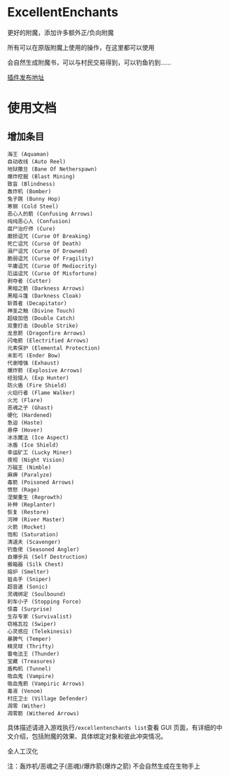 # ExcellentEnchants

更好的附魔，添加许多额外正/负向附魔

所有可以在原版附魔上使用的操作，在这里都可以使用

会自然生成附魔书，可以与村民交易得到，可以钓鱼钓到……

[插件发布地址](https://www.spigotmc.org/resources/excellentenchants-vanilla-like-enchantments.61693/)

# 使用文档

## 增加条目

```text
海王 (Aquaman)
自动收线 (Auto Reel)
地狱撒旦 (Bane Of Netherspawn)
爆炸挖掘 (Blast Mining)
致盲 (Blindness)
轰炸机 (Bomber)
兔子跳 (Bunny Hop)
寒钢 (Cold Steel)
恶心人的箭 (Confusing Arrows)
纯纯恶心人 (Confusion)
腐尸治疗师 (Cure)
磨损诅咒 (Curse Of Breaking)
死亡诅咒 (Curse Of Death)
溺尸诅咒 (Curse Of Drowned)
脆弱诅咒 (Curse Of Fragility)
平庸诅咒 (Curse Of Mediocrity)
厄运诅咒 (Curse Of Misfortune)
剥夺者 (Cutter)
黑暗之箭 (Darkness Arrows)
黑暗斗篷 (Darkness Cloak)
斩首者 (Decapitator)
神圣之触 (Divine Touch)
超级加倍 (Double Catch)
双重打击 (Double Strike)
龙息箭 (Dragonfire Arrows)
闪电箭 (Electrified Arrows)
元素保护 (Elemental Protection)
末影弓 (Ender Bow)
代谢增强 (Exhaust)
爆炸箭 (Explosive Arrows)
经验猎人 (Exp Hunter)
防火盾 (Fire Shield)
火焰行者 (Flame Walker)
火光 (Flare)
恶魂之子 (Ghast)
硬化 (Hardened)
急迫 (Haste)
悬停 (Hover)
冰冻魔法 (Ice Aspect)
冰盾 (Ice Shield)
幸运矿工 (Lucky Miner)
夜视 (Night Vision)
万磁王 (Nimble)
麻痹 (Paralyze)
毒箭 (Poisoned Arrows)
愤怒 (Rage)
涅槃重生 (Regrowth)
补种 (Replanter)
恢复 (Restore)
河神 (River Master)
火箭 (Rocket)
饱和 (Saturation)
清道夫 (Scavenger)
钓鱼佬 (Seasoned Angler)
自爆步兵 (Self Destruction)
搬箱器 (Silk Chest)
熔炉 (Smelter)
狙击手 (Sniper)
超音速 (Sonic)
灵魂绑定 (Soulbound)
刹车小子 (Stopping Force)
惊喜 (Surprise)
生存专家 (Survivalist)
窃格瓦拉 (Swiper)
心灵感应 (Telekinesis)
暴脾气 (Temper)
精灵球 (Thrifty)
雷电法王 (Thunder)
宝藏 (Treasures)
盾构机 (Tunnel)
吸血鬼 (Vampire)
吸血鬼箭 (Vampiric Arrows)
毒液 (Venom)
村庄卫士 (Village Defender)
凋零 (Wither)
凋零箭 (Withered Arrows)
```

具体描述请进入游戏执行`/excellentenchants list`查看 GUI 页面，有详细的中文介绍，包括附魔的效果、具体绑定对象和彼此冲突情况。

全人工汉化

注：轰炸机/恶魂之子(恶魂)/爆炸箭(爆炸之箭) 不会自然生成在生物手上
